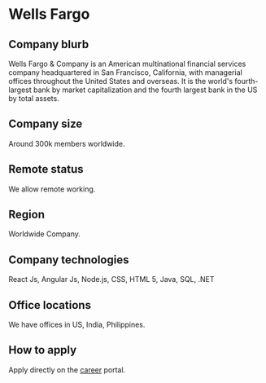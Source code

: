 # Wells Fargo

## Company blurb
Wells Fargo & Company is an American multinational financial services company headquartered in San Francisco, California, with managerial offices throughout the United States and overseas. 
It is the world's fourth-largest bank by market capitalization and the fourth largest bank in the US by total assets.

## Company size
Around 300k members worldwide.

## Remote status
We allow remote working.

## Region
Worldwide Company.

## Company technologies
React Js, Angular Js, Node.js, CSS, HTML 5, Java, SQL, .NET

## Office locations
We have offices in US, India, Philippines.

## How to apply
Apply directly on the [career](https://www.wellsfargo.com/about/careers/) portal.
